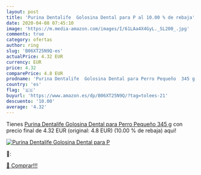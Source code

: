 ```yaml
---
layout: post
title: 'Purina Dentalife  Golosina Dental para P al 10.00 % de rebaja'
date: 2020-04-08 07:45:10
image: 'https://m.media-amazon.com/images/I/61LAa4X4GyL._SL200_.jpg'
comments: true
category: ofertas
author: ring
slug: 'B06XT25N9Q-es'
actualPrice: 4.32 EUR
currency: EUR
price: 4.32
comparePrice: 4.8 EUR
prodname: 'Purina Dentalife  Golosina Dental para Perro Pequeño  345 g'
country: 'es'
flag: '🇪🇸'
buyurl: 'https://www.amazon.es/dp/B06XT25N9Q/?tag=tolees-21'
descuento: '10.00'
average: '4.32'
---
```


Tienes [Purina Dentalife  Golosina Dental para Perro Pequeño  345 g](https://www.amazon.es/dp/B06XT25N9Q/?tag=tolees-21) con precio final de  4.32 EUR (original: 4.8 EUR) (10.00 %  de rebaja) aqui!

[![Purina Dentalife  Golosina Dental para P](https://m.media-amazon.com/images/I/61LAa4X4GyL._SL200_.jpg)](https://www.amazon.es/dp/B06XT25N9Q/?tag=tolees-21)

🔎:


[🛒 Comprar!!!](https://www.amazon.es/dp/B06XT25N9Q/?tag=tolees-21)
